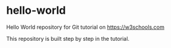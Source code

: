 # hello-world
Hello World repository for Git tutorial on https://w3schools.com

This repository is built step by step in the tutorial.

